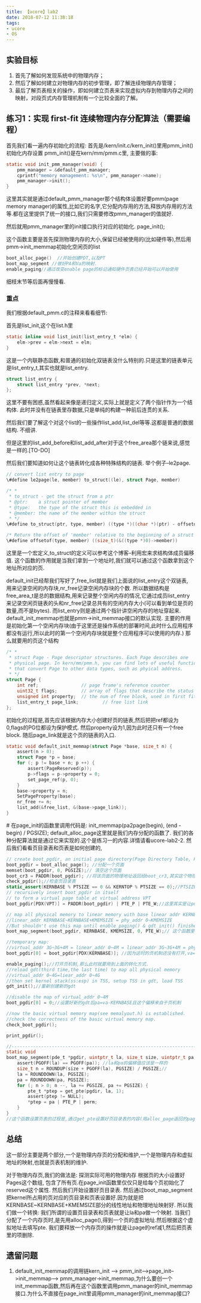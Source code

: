 ```yaml
---
title: 【ucore】lab2
date: 2018-07-12 11:38:18
tags:
- ucore
- OS
---
```


## 实验目标
1. 首先了解如何发现系统中的物理内存；
2. 然后了解如何建立对物理内存的初步管理，即了解连续物理内存管理；
3. 最后了解页表相关的操作，即如何建立页表来实现虚拟内存到物理内存之间的映射，对段页式内存管理机制有一个比较全面的了解。

## 练习1：实现 first-fit 连续物理内存分配算法（需要编程）

首先我们看一遍内存初始化的流程:
首先是/kern/init.c/kern\_init()里用pmm\_init()初始化内存设置
pmm\_init()是在kern/mm/pmm.c里, 主要做的事:

```C
static void init_pmm_manager(void) {
    pmm_manager = &default_pmm_manager;
    cprintf("memory management: %s\n", pmm_manager->name);
    pmm_manager->init();
}
```
这里其实就是通过default\_pmm_manager那个结构体设置好要pmm(page memory manager)的属性,比如它的名字,它分配内存用的方法,释放内存用的方法等.都在这里提供了统一的接口,我们只需要修改pmm\_manager的值就好.

然后就用pmm\_manager里的init接口执行对应的初始化. page_init();

这个函数主要是首先探测物理内存的大小,保留已经被使用的(比如硬件等),然后用pmm->init_memmap初始化空闲页的list

```C
boot_alloc_page()  //开始创建PDT,以及PT
boot_map_segment //做好PA和Va的映射.
enable_paging//通过改变enable page的标记通知硬件页表已经开始可以开始使用
```
细枝末节等后面再慢慢看.

### 重点
我们根据default_pmm.c的注释来看看细节:

首先是list_init,这个在list.h里
```C
static inline void list_init(list_entry_t *elm) {
    elm->prev = elm->next = elm;
}
```
这是一个内联静态函数,和普通的初始化双链表没什么特别的.只是这里的链表单元是list_entry_t,其实也就是list_entry.
```C
struct list_entry {
    struct list_entry *prev, *next;
};
```
这里不要有困惑,虽然看起来像是递归定义,实际上就是定义了两个指针作为一个结构体. 此时并没有在链表里存数据,只是单纯的构建一种前后连贯的关系.

然后我们要了解这个对这个list的一些操作list_add,list_del等等.这都是普通的数据结构. 不细讲.

但是这里的list_add_before和list_add_after对于这个free_area那个链来说,感觉是一样的.[TO-DO]

然后我们要知道如何让这个链表转化成各种特殊结构的链表. 举个例子–le2page.
```C
// convert list entry to page
\#define le2page(le, member) to_struct((le), struct Page, member)

/* *
 * to_struct - get the struct from a ptr
 * @ptr:    a struct pointer of member
 * @type:   the type of the struct this is embedded in
 * @member: the name of the member within the struct
 * */
\#define to_struct(ptr, type, member) ((type *)((char *)(ptr) - offsetof(type, member)))

/* Return the offset of 'member' relative to the beginning of a struct type */
\#define offsetof(type, member) ((size_t)(&((type *)0)->member))
```
这里是一个宏定义,to_struct的定义可以参考这个博客–利用宏来求结构体成员偏移值. 这个函数的作用就是当我们拿到一个地址时,我们就可以通过这个函数拿到这个地址所对应的页.

default_init已经帮我们写好了,free_list就是我们上面说的list_entry这个双链表, 用来记录空闲的内存块,nr_free记录空闲内存块的个数. 所以数据结构是free_area_t是总的数据结构,用来记录整个空闲内存的情况,它通过成员list_entry来记录空闲页链表的头和nr_free记录总共有的空闲内存大小(可以看到单位是页的数量,而不是bytes). 而list_entry则是通过两个指针讲空闲内存的地址穿起来.
default_init_memmap也就是pmm->init_memmap接口的默认实现. 主要的作用是初始化第一个空闲内存块(由于这里还是操作系统的部署时间,此时什么应用程序都没有运行,所以此时的第一个空闲内存块就是整个应用程序可以使用的内存.) 那么就要用的页这个结构
```C
/* *
 * struct Page - Page descriptor structures. Each Page describes one
 * physical page. In kern/mm/pmm.h, you can find lots of useful functions
 * that convert Page to other data types, such as phyical address.
 * */
struct Page {
    int ref;                // page frame's reference counter
    uint32_t flags;         // array of flags that describe the status of the page frame
    unsigned int property;  // the num of free block, used in first fit pm manager
    list_entry_t page_link;         // free list link
};
```
初始化的过程是,首先应该根据内存大小创建好页的链表,然后把把ref都设为0,flags的PG位都设为保护模式. 然后property设为1,因为此时还只有一个free block. 随后page_link就是这个页的链表的入口.

```C
static void default_init_memmap(struct Page *base, size_t n) {
    assert(n > 0);
    struct Page *p = base;
    for (; p != base + n; p ++) {
        assert(PageReserved(p));
        p->flags = p->property = 0;
        set_page_ref(p, 0);
    }
    base->property = n;
    SetPageProperty(base);
    nr_free += n;
    list_add(&free_list, &(base->page_link));
}
```
\# 在page_init的函数里调用代码是:
init_memmap(pa2page(begin), (end - begin) / PGSIZE);
default_alloc_page这里就是我们内存分配的函数了. 我们的各种分配算法就是通过它来实现的.这个是练习一的内容.详情请看ucore-lab2-2.
然后我们看看页目录表和页表是如何创建的,
```C
// create boot_pgdir, an initial page directory(Page Directory Table, PDT)
boot_pgdir = boot_alloc_page(); //分配一个页面
memset(boot_pgdir, 0, PGSIZE);// 清空这个页面
boot_cr3 = PADDR(boot_pgdir); //将该页面的物理地址返回给boot_cr3,其实这个物理地址就是页目录表的起始地址.这里的PADDR的代码其实就是虚拟地址-KERNBASE.因为前面entry.s里有设置pa=va-KERNBASE
check_pgdir();//检查页目录表
static_assert(KERNBASE % PTSIZE == 0 && KERNTOP % PTSIZE == 0);//PTSIZE就是页表的大小,这里要对齐.因为我们是一个页表一个页表的创建虚拟内存,[TO-DO]
// recursively insert boot_pgdir in itself
// to form a virtual page table at virtual address VPT 
boot_pgdir[PDX(VPT)] = PADDR(boot_pgdir) | PTE_P | PTE_W;//这里其实是让pdt的第PDX[VPT]项指向自己,来形成一个虚拟的页表我们叫VPT,事实上我们并没有再开一个页表.VPT=0xFAC00000,那么PDX[VPT]实际上就是1023,这是一个自映射的机制

// map all physical memory to linear memory with base linear addr KERNBASE
//linear_addr KERNBASE~KERNBASE+KMEMSIZE = phy_addr 0~KMEMSIZE
//But shouldn't use this map until enable_paging() & gdt_init() finished.
boot_map_segment(boot_pgdir, KERNBASE, KMEMSIZE, 0, PTE_W);// 这个函数里有一个get_pte,实际上就创建了从KERBBASE映射到0二级页表.

//temporary map: 
//virtual_addr 3G~3G+4M = linear_addr 0~4M = linear_addr 3G~3G+4M = phy_addr 0~4M 
boot_pgdir[0] = boot_pgdir[PDX(KERNBASE)]; //因为这时的页机制还没有打开,va=la+KERNBASE=pa+2*KERNBASE,所以需要暂时设置一下这个转换方式.方法是让va在页目录表里映射两次,从而找到对应的物理页表.

enable_paging();//打开页机制,那么此时就要用到上面的转化方式.
//reload gdt(third time,the last time) to map all physical memory
//virtual_addr 0~4G=liear_addr 0~4G
//then set kernel stack(ss:esp) in TSS, setup TSS in gdt, load TSS
gdt_init();//重新创建新的gdt

//disable the map of virtual_addr 0~4M
boot_pgdir[0] = 0;//设置好新的gdt后pa=va-KERNBASE且这个偏移来自于页机制

//now the basic virtual memory map(see memalyout.h) is established.
//check the correctness of the basic virtual memory map.
check_boot_pgdir();

print_pgdir();

//-------------------------------------------------------------------------------//
static void
boot_map_segment(pde_t *pgdir, uintptr_t la, size_t size, uintptr_t pa, uint32_t perm) {
    assert(PGOFF(la) == PGOFF(pa)); //la和pa的偏移值应该是一样的
    size_t n = ROUNDUP(size + PGOFF(la), PGSIZE) / PGSIZE;//
    la = ROUNDDOWN(la, PGSIZE);
    pa = ROUNDDOWN(pa, PGSIZE);
    for (; n > 0; n --, la += PGSIZE, pa += PGSIZE) {
        pte_t *ptep = get_pte(pgdir, la, 1);
        assert(ptep != NULL);
        *ptep = pa | PTE_P | perm;
    }
}
//这个函数设置页表的过程是,通过get_pte设置好页目录表的内容(用alloc_page返回的page得到物理地址设置.),然后返回二级页表内容的地址,然后通过*ptep = pa | PTE_P | perm;设置好页表内容.所以页目录表里的页表起始地址以及页目录里的地址都是物理地址.
```
## 总结
这一部分主要是两个部分,一个是物理内存页的分配和维护,一个是物理内存和虚拟地址的映射,也就是页表机制的维护.

对于物理内存页,我们的做法是:
探测实际可用的物理内存
根据页的大小设置好Pages这个数组, 包含了所有页.在page_init函数里仅仅只是给每个页初始化了reserved这个属性.
然后我们开始设置好页目录表.
然后通过boot_map_segment把kernel所占用的页对应的页目录和页表设置好.因为就是把KERNBASE~KERNBASE+KMEMSIZE部分的线性地址和物理地址映射好.
所以我们做一个转换:
我们所谓的设置页目录表和页表就是让la和pa做一个映射.
当我们分配了一个内存页时,是先用alloc_page(),得到一个页的虚拟地址.然后根据这个虚拟地址去填写pte.
我们要释放一个内存页的操作就是让page的ref减1,然后把页表里的项删除.

## 遗留问题
1. default_init_memmap的调用链kern_init –> pmm_init–>page_init–>init_memmap–> pmm_manager->init_memmap,为什么要创一个init_memmap函数,然后再在这个函数里调用pmm_manager的init_memmap接口.为什么不直接在page_init里调用pmm_manager的init_memmap接口?